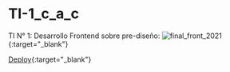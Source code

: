 # TI-1_c_a_c
TI N° 1: Desarrollo Frontend sobre pre-diseño: 
![final_front_2021](https://github.com/LoreLor/TI-1_c_a_c/assets/86624472/813c9856-b582-4bb1-b9f1-fe912a3956d3){:target="_blank"}


[Deploy](https://lorelor.github.io/TI-1_c_a_c/){:target="_blank"}

